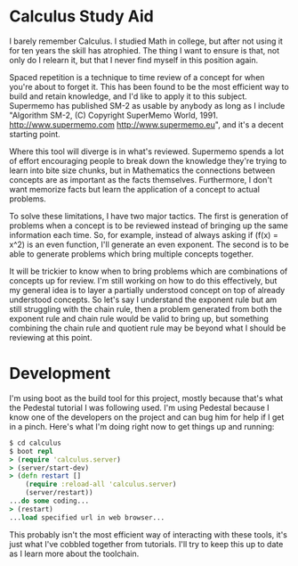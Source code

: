 # Calculus Study Aid

I barely remember Calculus. I studied Math in college, but after not
using it for ten years the skill has atrophied. The thing I want to
ensure is that, not only do I relearn it, but that I never find myself
in this position again.

Spaced repetition is a technique to time review of a concept for when
you're about to forget it. This has been found to be the most
efficient way to build and retain knowledge, and I'd like to apply it
to this subject. Supermemo has published SM-2 as usable by anybody as
long as I include "Algorithm SM-2, (C) Copyright SuperMemo
World, 1991. http://www.supermemo.com http://www.supermemo.eu", and
it's a decent starting point.

Where this tool will diverge is in what's reviewed. Supermemo spends a
lot of effort encouraging people to break down the knowledge they're
trying to learn into bite size chunks, but in Mathematics the
connections between concepts are as important as the facts
themselves. Furthermore, I don't want memorize facts but learn the
application of a concept to actual problems.

To solve these limitations, I have two major tactics. The first is
generation of problems when a concept is to be reviewed instead of
bringing up the same information each time. So, for example, instead
of always asking if \(f(x) = x^2\) is an even function, I'll generate
an even exponent. The second is to be able to generate problems which
bring multiple concepts together.

It will be trickier to know when to bring problems which are
combinations of concepts up for review. I'm still working on how to do
this effectively, but my general idea is to layer a partially
understood concept on top of already understood concepts. So let's say
I understand the exponent rule but am still struggling with the chain
rule, then a problem generated from both the exponent rule and chain
rule would be valid to bring up, but something combining the chain
rule and quotient rule may be beyond what I should be reviewing at
this point.

# Development

I'm using boot as the build tool for this project, mostly because
that's what the Pedestal tutorial I was following used. I'm using
Pedestal because I know one of the developers on the project and can
bug him for help if I get in a pinch. Here's what I'm doing right now
to get things up and running:

```clojure
$ cd calculus
$ boot repl
> (require 'calculus.server)
> (server/start-dev)
> (defn restart []
    (require :reload-all 'calculus.server)
    (server/restart))
...do some coding...
> (restart)
...load specified url in web browser...
```

This probably isn't the most efficient way of interacting with these
tools, it's just what I've cobbled together from tutorials. I'll try
to keep this up to date as I learn more about the toolchain.
